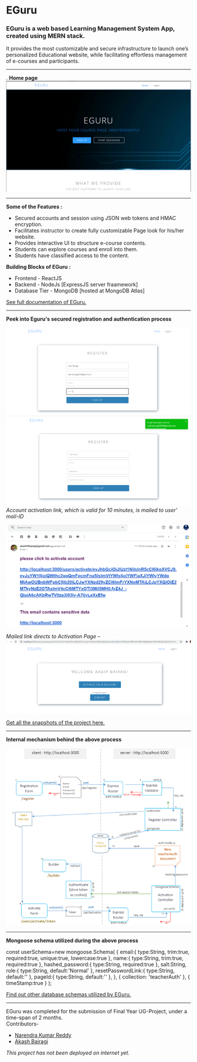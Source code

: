 # EGuru
### EGuru is a web based Learning Management System App, created using **MERN** stack. 
It provides the most customizable and secure infrastructure to launch one’s personalized Educational website,
while facilitating effortless management of e-courses and participants.  

---

. **Home page**
<img src='/images/home.PNG' title='home page'/>

---
**Some of the Features :**
* Secured accounts and session using JSON web tokens and HMAC encryption.
* Facilitates instructor to create fully customizable Page look for his/her website. 
* Provides interactive UI to structure e-course contents.
* Students can explore courses and enroll into them.
* Students have classified access to the content.

  
**Building Blocks of EGuru :**
* Frontend - ReactJS
* Backend - NodeJs [ExpressJS server fraamework]
* Database Tier - MongoDB [hosted at MongoDB Atlas]


[See full documentation of EGuru.](https://github.com/akash99-code/EGuru/blob/master/EGuru%20Docs.pdf)

---

**Peek into Eguru's secured registration and authentication process**  

<img src='/images/reg1.png' title='fill details'/><img src='/images/reg2.png' title='on sumbit'/>  
*Account activation link, which is valid for 10 minutes, is mailed to user’ mail-ID*  

<img src='images/reg3.png' width=600 title="in user's mailbox" />   

*Mailed link directs to Activation Page –*  
<img src='/images/reg4.png' title='registration successful'/>

[Get all the snapshots of the project here.](https://github.com/akash99-code/EGuru/blob/master/EGuru%20Docs.pdf)

---

**Internal mechanism behind the above process**  
  
  
<img src='/images/Regworkflow.PNG' title='registration workflow'/>

---

**Mongoose schema utilized during the above process**

const userSchema=new mongoose.Schema(
    {
        email:{
            type:String,
            trim:true,
            required:true,
            unique:true,
            lowercase:true
        },
        name:{
            type:String,
            trim:true,
            required:true
        },
        hashed_password:{
            type:String,
            required:true
        },
        salt:String,
        role:{
            type:String,
            default:'Normal'
        },
        resetPasswordLink:{
            type:String,
            default:''
        },
        pageId:{
            type:String,
            default:''
        },
    },
    {
        collection: 'teacherAuth'
    },
    {
        timeStamp:true
    }
);


[Find out other database schemas utilized by EGuru.](https://github.com/akash99-code/EGuru/blob/master/EGuru%20Docs.pdf)

---

EGuru was completed for the submission of Final Year UG-Project, under a time-span of 2 months.  
Contributors- 
* [Narendra Kumar Reddy](https://github.com/NarendraPolimera)
* [Akash Bairagi](https://github.com/akash99-code/)
      
*This project has not been deployed on internet yet.*




